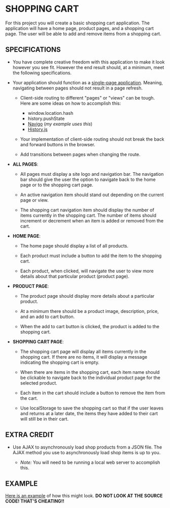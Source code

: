 # SHOPPING CART
For this project you will create a basic shopping cart application. The application will have a home page, product pages, and a shopping cart page. The user will be able to add and remove items from a shopping cart.

## SPECIFICATIONS
  * You have complete creative freedom with this application to make it look however you see fit. However the end result should, at a minimum, meet the following specifications.

  * Your application should function as a [single-page application](https://en.wikipedia.org/wiki/Single-page_application). Meaning, navigating between pages should not result in a page refresh.

    * Client-side routing to different "pages" or "views" can be tough. Here are some ideas on how to accomplish this:
        * window.location.hash
        * history.pushState
        * [Navigo](https://github.com/krasimir/navigo) (*my example uses this*)
        * [History.js](https://github.com/browserstate/history.js/)

    * Your implementation of client-side routing should not break the back and forward buttons in the browser.

    * Add transitions between pages when changing the route.

  * **ALL PAGES**:

    * All pages must display a site logo and navigation bar. The navigation bar should give the user the option to navigate back to the home page or to the shopping cart page.

    * An active navigation item should stand out depending on the current page or view.

    * The shopping cart navigation item should display the number of items currently in the shopping cart. The number of items should increment or decrement when an item is added or removed from the cart.

  * **HOME PAGE**:

    * The home page should display a list of all products.

    * Each product must include a button to add the item to the shopping cart.

    * Each product, when clicked, will navigate the user to view more details about that particular product (product page).

  * **PRODUCT PAGE**:

    * The product page should display more details about a particular product.

    * At a minimum there should be a product image, description, price, and an add to cart button.

    * When the add to cart button is clicked, the product is added to the shopping cart.

  * **SHOPPING CART PAGE**:

    * The shopping cart page will display all items currently in the shopping cart. If there are no items, it will display a message indicating the shopping cart is empty.

    * When there are items in the shopping cart, each item name should be clickable to navigate back to the individual product page for the selected product.

    * Each item in the cart should include a button to remove the item from the cart.

    * Use localStorage to save the shopping cart so that if the user leaves and returns at a later date, the items they have added to their cart will still be in their cart.

## EXTRA CREDIT
  * Use AJAX to asynchronously load shop products from a JSON file. The AJAX method you use to asynchronously load shop items is up to you.

      * *Note:* You will need to be running a local web server to accomplish this.

## EXAMPLE
[Here is an example](https://codepen.io/tophergates/full/EwGZNg/) of how this might look. **DO NOT LOOK AT THE SOURCE CODE! THAT'S CHEATING!!**
